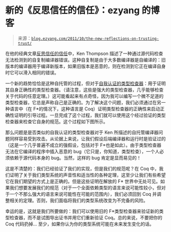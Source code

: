 <!--yml

category: 未分类

date: 2024-07-01 18:17:39

-->

# 新的《反思信任的信任》：ezyang 的博客

> 来源：[`blog.ezyang.com/2011/10/the-new-reflections-on-trusting-trust/`](http://blog.ezyang.com/2011/10/the-new-reflections-on-trusting-trust/)

在他的经典文章[反思信任的信任](http://cm.bell-labs.com/who/ken/trust.html)中，Ken Thompson 描述了一种通过源代码检查无法检测到的自复制编译器错误。这种自复制是由于大多数编译器是自编译的：旧版本的编译器用于编译新版本，如果旧版本是恶意的，则在检测到它正在编译自身时它可以滑入相同的错误。

一个新的趋势恰恰是这种自托管的过程，但对于[自我认证的类型检查器](http://research.microsoft.com/en-us/projects/fstar/)：用于证明其自身正确性的类型检查器。（请注意，这些是强大的类型检查器，几乎能够检查关于代码的任意定理。）这可能看起来有点奇怪，因为我可以编写一个微不足道的类型检查器，它总是声称自己是正确的。为了解决这个问题，我们必须通过在另一种语言中（在 F*的情况下，这种语言是 Coq）证明类型检查器的正确性来启动正确性证明的引导过程。一旦完成了这个过程，我们就可以使用这个经过验证的类型检查器来检查它自身的规范。这个过程如下图所示。

那么问题是是否类似的自我认证的类型检查器对于 Ken 所描述的自托管编译器问题同样容易受到攻击。从论据上来说，让我们假设后端编译器和运行时是验证过的（这是一个几乎普遍不成立的强假设，包括对于 F*也是如此）。由于类型检查器无法在它编译的程序中插入恶意的 bug（它只是，你知道，类型检查），一个人必须依赖于源代码本身的 bug。当然，这样的 bug 肯定是显而易见的！

这是不清楚的：我们已经验证了我们的实现，但是我们的规范呢？在 Coq 中，我们证明了关于我们类型系统的声音性和适当性的各种定理，这至少让我们有些希望它在我们期望的方式上是正确的。但是这些证明在解放的 F* 世界中无处可见。如果我们想要发展我们的规范（对于一个全面依赖类型的语言来说可能性较小，但对于一个不那么强大的语言来说可能性在可能的范围内），我们必须回到 Coq 并调整相关的定理。否则，我们面临将我们的类型系统改变为不完备的风险。

幸运的是，这就是我们所要做的：我们可以使用旧的 F*类型检查器来验证新的类型检查器，而不是试图导出证书并用它们重新验证 Coq。总的来说，不要把你的 Coq 代码扔掉... 至少，如果你认为你的类型系统可能在未来发生变化的话。
